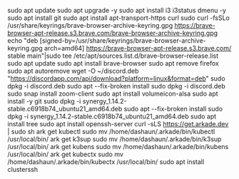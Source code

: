 sudo apt update
sudo apt upgrade -y
sudo apt install i3 i3status dmenu -y
sudo apt install git
sudo apt install apt-transport-https curl
sudo curl -fsSLo /usr/share/keyrings/brave-browser-archive-keyring.gpg https://brave-browser-apt-release.s3.brave.com/brave-browser-archive-keyring.gpg
echo "deb [signed-by=/usr/share/keyrings/brave-browser-archive-keyring.gpg arch=amd64] https://brave-browser-apt-release.s3.brave.com/ stable main"|sudo tee /etc/apt/sources.list.d/brave-browser-release.list
sudo apt update
sudo apt install brave-browser
sudo apt remove firefox
sudo apt autoremove
wget -O ~/discord.deb "https://discordapp.com/api/download?platform=linux&format=deb"
sudo dpkg -i discord.deb 
sudo apt --fix-broken install
sudo dpkg -i discord.deb 
sudo snap install zoom-client
sudo apt install volumeicon-alsa
sudo apt install -y git
sudo dpkg -i synergy_1.14.2-stable.c6918b74_ubuntu21_amd64.deb 
sudo apt --fix-broken  install
sudo dpkg -i synergy_1.14.2-stable.c6918b74_ubuntu21_amd64.deb 
sudo apt install tree
sudo apt install openssh-server
curl -sLS https://get.arkade.dev | sudo sh
ark get kubectl
sudo mv /home/dashaun/.arkade/bin/kubectl /usr/local/bin/
ark get k3sup
sudo mv /home/dashaun/.arkade/bin/k3sup /usr/local/bin/
ark get kubens
sudo mv /home/dashaun/.arkade/bin/kubens /usr/local/bin/
ark get kubectx
sudo mv /home/dashaun/.arkade/bin/kubectx /usr/local/bin/
sudo apt install clusterssh
